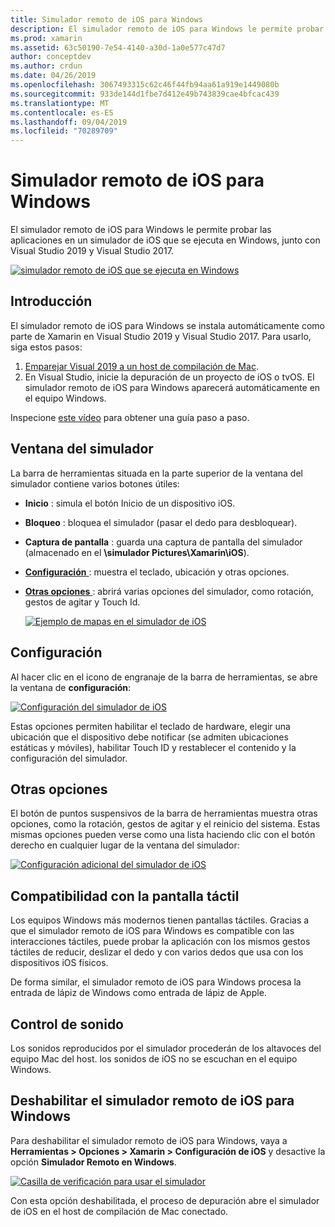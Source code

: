 ```yaml
---
title: Simulador remoto de iOS para Windows
description: El simulador remoto de iOS para Windows le permite probar las aplicaciones en un simulador de iOS que se ejecuta en Windows junto con Visual Studio 2019.
ms.prod: xamarin
ms.assetid: 63c50190-7e54-4140-a30d-1a0e577c47d7
author: conceptdev
ms.author: crdun
ms.date: 04/26/2019
ms.openlocfilehash: 3067493315c62c46f44fb94aa61a919e1449080b
ms.sourcegitcommit: 933de144d1fbe7d412e49b743839cae4bfcac439
ms.translationtype: MT
ms.contentlocale: es-ES
ms.lasthandoff: 09/04/2019
ms.locfileid: "70289709"
---
```

# <a name="remoted-ios-simulator-for-windows"></a>Simulador remoto de iOS para Windows

El simulador remoto de iOS para Windows le permite probar las aplicaciones en un simulador de iOS que se ejecuta en Windows, junto con Visual Studio 2019 y Visual Studio 2017.

[![simulador remoto de iOS que se ejecuta en Windows](images/hero-sml.png "simulador remoto de iOS que se ejecuta en Windows")](images/hero.png#lightbox)

## <a name="getting-started"></a>Introducción

El simulador remoto de iOS para Windows se instala automáticamente como parte de Xamarin en Visual Studio 2019 y Visual Studio 2017. Para usarlo, siga estos pasos:

1. [Emparejar Visual 2019 a un host de compilación de Mac](~/ios/get-started/installation/windows/connecting-to-mac/index.md).
2. En Visual Studio, inicie la depuración de un proyecto de iOS o tvOS. El simulador remoto de iOS para Windows aparecerá automáticamente en el equipo Windows.

Inspecione [este vídeo](deploy.md) para obtener una guía paso a paso.

## <a name="simulator-window"></a>Ventana del simulador

La barra de herramientas situada en la parte superior de la ventana del simulador contiene varios botones útiles:

- **Inicio** : simula el botón Inicio de un dispositivo iOS.
- **Bloqueo** : bloquea el simulador (pasar el dedo para desbloquear).
- **Captura de pantalla** : guarda una captura de pantalla del simulador (almacenado en el **\\simulador Pictures\Xamarin\iOS**).
- [**Configuración** ](#settings) : muestra el teclado, ubicación y otras opciones.
- [**Otras opciones** ](#other-options) : abrirá varias opciones del simulador, como rotación, gestos de agitar y Touch Id.

    [![Ejemplo de mapas en el simulador de iOS](images/maps-app-sml.png "Ejemplo de mapas en el simulador de iOS")](images/maps-app.png#lightbox)

## <a name="settings"></a>Configuración

Al hacer clic en el icono de engranaje de la barra de herramientas, se abre la ventana de **configuración**:

[![Configuración del simulador de iOS](images/settings-sml.png "Configuración del simulador de iOS")](images/settings.png#lightbox)

Estas opciones permiten habilitar el teclado de hardware, elegir una ubicación que el dispositivo debe notificar (se admiten ubicaciones estáticas y móviles), habilitar Touch ID y restablecer el contenido y la configuración del simulador.

## <a name="other-options"></a>Otras opciones

El botón de puntos suspensivos de la barra de herramientas muestra otras opciones, como la rotación, gestos de agitar y el reinicio del sistema. Estas mismas opciones pueden verse como una lista haciendo clic con el botón derecho en cualquier lugar de la ventana del simulador:

[![Configuración adicional del simulador de iOS](images/more-sml.png "Configuración adicional del simulador de iOS")](images/more.png#lightbox)

## <a name="touchscreen-support"></a>Compatibilidad con la pantalla táctil

Los equipos Windows más modernos tienen pantallas táctiles. Gracias a que el simulador remoto de iOS para Windows es compatible con las interacciones táctiles, puede probar la aplicación con los mismos gestos táctiles de reducir, deslizar el dedo y con varios dedos que usa con los dispositivos iOS físicos.

De forma similar, el simulador remoto de iOS para Windows procesa la entrada de lápiz de Windows como entrada de lápiz de Apple.

## <a name="sound-handling"></a>Control de sonido

Los sonidos reproducidos por el simulador procederán de los altavoces del equipo Mac del host.
los sonidos de iOS no se escuchan en el equipo Windows.

## <a name="disabling-the-remoted-ios-simulator-for-windows"></a>Deshabilitar el simulador remoto de iOS para Windows

Para deshabilitar el simulador remoto de iOS para Windows, vaya a **Herramientas > Opciones > Xamarin > Configuración de iOS** y desactive la opción **Simulador Remoto en Windows**.

[![Casilla de verificación para usar el simulador](images/options-sml.png "Casilla de verificación para usar el simulador")](images/options.png#lightbox)

Con esta opción deshabilitada, el proceso de depuración abre el simulador de iOS en el host de compilación de Mac conectado.
